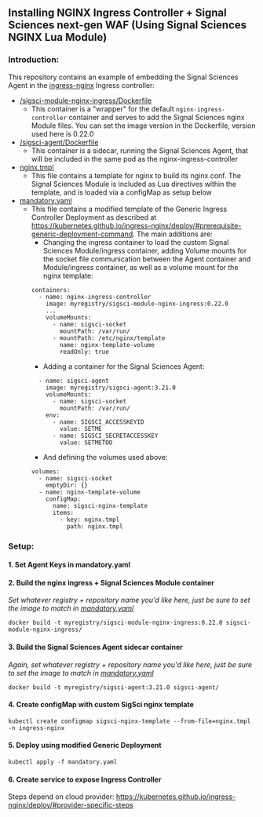 ## Installing NGINX Ingress Controller + Signal Sciences next-gen WAF (Using Signal Sciences NGINX Lua Module)

### Introduction:

This repository contains an example of embedding the Signal Sciences Agent in the [ingress-nginx](https://github.com/kubernetes/ingress-nginx) Ingress controller:

- [/sigsci-module-nginx-ingress/Dockerfile](/sigsci-module-nginx-ingress/Dockerfile)
  - This container is a "wrapper" for the default `nginx-ingress-controller` container and serves to add the Signal Sciences nginx Module files. You can set the image version in the Dockerfile, version used here is 0.22.0
- [/sigsci-agent/Dockerfile](/sigsci-agent/Dockerfile)
  - This container is a sidecar, running the Signal Sciences Agent, that will be included in the same pod as the nginx-ingress-controller
- [nginx.tmpl](nginx.tmpl)
  - This file contains a template for nginx to build its nginx.conf. The Signal Sciences Module is included as Lua directives within the template, and is loaded via a configMap as setup below
- [mandatory.yaml](mandatory.yaml)
  - This file contains a modified template of the Generic Ingress Controller Deployment as described at https://kubernetes.github.io/ingress-nginx/deploy/#prerequisite-generic-deployment-command. The main additions are:
    - Changing the ingress container to load the custom Signal Sciences Module/ingress container, adding Volume mounts for the socket file communication between the Agent container and Module/ingress container, as well as a volume mount for the nginx template:
    ```
    containers:
      - name: nginx-ingress-controller
        image: myregistry/sigsci-module-nginx-ingress:0.22.0
        ...
        volumeMounts:
          - name: sigsci-socket
            mountPath: /var/run/
          - mountPath: /etc/nginx/template
            name: nginx-template-volume
            readOnly: true
    ```
    - Adding a container for the Signal Sciences Agent:
    ```
      - name: sigsci-agent
        image: myregistry/sigsci-agent:3.21.0
        volumeMounts:
          - name: sigsci-socket
            mountPath: /var/run/
        env:
          - name: SIGSCI_ACCESSKEYID
            value: SETME
          - name: SIGSCI_SECRETACCESSKEY
            value: SETMETOO
    ```
    - And defining the volumes used above:
    ```
    volumes:
      - name: sigsci-socket
        emptyDir: {}
      - name: nginx-template-volume
        configMap:
          name: sigsci-nginx-template
          items:
            - key: nginx.tmpl
              path: nginx.tmpl
    ```
### Setup:

#### 1. Set Agent Keys in mandatory.yaml

#### 2. Build the nginx ingress + Signal Sciences Module container 
*Set whatever registry + repository name you'd like here, just be sure to set the image to match in [mandatory.yaml](mandatory.yaml)*
```
docker build -t myregistry/sigsci-module-nginx-ingress:0.22.0 sigsci-module-nginx-ingress/
```

#### 3. Build the Signal Sciences Agent sidecar container
*Again, set whatever registry + repository name you'd like here, just be sure to set the image to match in [mandatory.yaml](mandatory.yaml)*
```
docker build -t myregistry/sigsci-agent:3.21.0 sigsci-agent/
```

#### 4. Create configMap with custom SigSci nginx template
```
kubectl create configmap sigsci-nginx-template --from-file=nginx.tmpl -n ingress-nginx
```

#### 5. Deploy using modified Generic Deployment
```
kubectl apply -f mandatory.yaml
```

#### 6. Create service to expose Ingress Controller

Steps depend on cloud provider:
https://kubernetes.github.io/ingress-nginx/deploy/#provider-specific-steps
